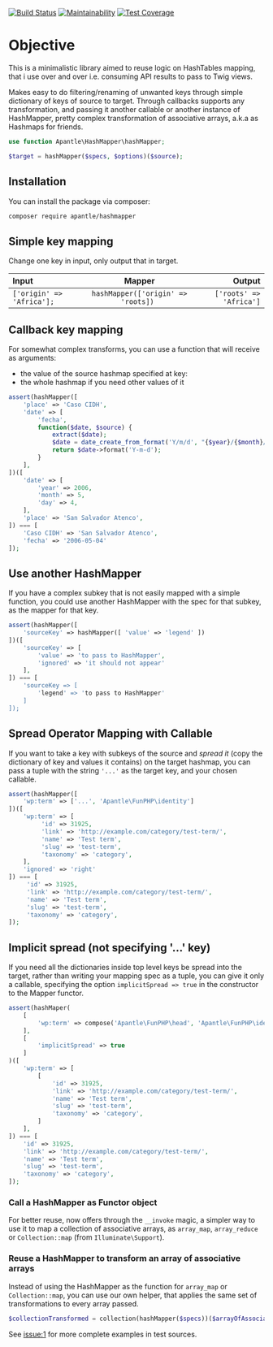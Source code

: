 [![Build Status](https://travis-ci.org/apantle/hashmapper.svg?branch=master)](https://travis-ci.org/apantle/hashmapper)  [![Maintainability](https://api.codeclimate.com/v1/badges/5fa613bc0b87e5975a6a/maintainability)](https://codeclimate.com/github/apantle/hashmapper/maintainability) [![Test Coverage](https://api.codeclimate.com/v1/badges/5fa613bc0b87e5975a6a/test_coverage)](https://codeclimate.com/github/apantle/hashmapper/test_coverage)

# Objective

This is a minimalistic library aimed to reuse logic
on HashTables mapping, that i use over and over i.e.
consuming API results to pass to Twig views.

Makes easy to do filtering/renaming of unwanted keys through simple
dictionary of keys of source to target. Through callbacks supports
any transformation, and passing it another callable or another instance
of HashMapper, pretty complex transformation of associative arrays,
a.k.a as Hashmaps for friends.

```php
use function Apantle\HashMapper\hashMapper;

$target = hashMapper($specs, $options)($source);
```

## Installation

You can install the package via composer:

```bash
composer require apantle/hashmapper
```

## Simple key mapping

Change one key in input, only output that in target.

|Input|Mapper|Output|
|:---|:---:|---:|
|```['origin' => 'Africa'];```|```hashMapper(['origin' => 'roots]) ```|```['roots' => 'Africa']```|

## Callback key mapping

For somewhat complex transforms, you can use a function
that will receive as arguments:
- the value of the source hashmap specified at key:
- the whole hashmap if you need other values of it

```php
assert(hashMapper([
    'place' => 'Caso CIDH',
    'date' => [
        'fecha',
        function($date, $source) {
            extract($date);
            $date = date_create_from_format('Y/m/d', "{$year}/{$month}/{$day}");
            return $date->format('Y-m-d');
        }
    ],
])([
    'date' => [
        'year' => 2006,
        'month' => 5,
        'day' => 4,
    ],
    'place' => 'San Salvador Atenco',
]) === [
    'Caso CIDH' => 'San Salvador Atenco',
    'fecha' => '2006-05-04'
]);
```

## Use another HashMapper 

If you have a complex subkey that is not easily mapped with a simple function,
you could use another HashMapper with the spec for that subkey, as the mapper
for that key.

```php
assert(hashMapper([
    'sourceKey' => hashMapper([ 'value' => 'legend' ])
])([
    'sourceKey' => [
        'value' => 'to pass to HashMapper',
        'ignored' => 'it should not appear'
    ],
]) === [
    'sourceKey => [
        'legend' => 'to pass to HashMapper'
    ]
]);
```

## Spread Operator Mapping with Callable

If you want to take a key with subkeys of the source and _spread it_ (copy
the dictionary of key and values it contains) on the target hashmap, you
can pass a tuple with the string `'...'` as the target key, and your chosen callable.

```php
assert(hashMapper([
    'wp:term' => ['...', 'Apantle\FunPHP\identity']
])([
    'wp:term' => [
         'id' => 31925,
         'link' => 'http://example.com/category/test-term/',
         'name' => 'Test term',
         'slug' => 'test-term',
         'taxonomy' => 'category',
    ],
    'ignored' => 'right'
]) === [
     'id' => 31925,
     'link' => 'http://example.com/category/test-term/',
     'name' => 'Test term',
     'slug' => 'test-term',
     'taxonomy' => 'category',
]);
```

## Implicit spread (not specifying '...' key)

If you need all the dictionaries inside top level keys be spread into the
target, rather than writing your mapping spec as a tuple, you can give it
only a callable, specifying the option `implicitSpread => true` in the
constructor to the Mapper functor.

```php
assert(hashMaper(
    [
        'wp:term' => compose('Apantle\FunPHP\head', 'Apantle\FunPHP\identity'),
    ],
    [
        'implicitSpread' => true
    ]
)([
    'wp:term' => [
        [
            'id' => 31925,
            'link' => 'http://example.com/category/test-term/',
            'name' => 'Test term',
            'slug' => 'test-term',
            'taxonomy' => 'category',
        ]
    ],
]) === [
    'id' => 31925,
    'link' => 'http://example.com/category/test-term/',
    'name' => 'Test term',
    'slug' => 'test-term',
    'taxonomy' => 'category',
]);
 ``` 

### Call a HashMapper as Functor object

For better reuse, now offers through the `__invoke` magic, a simpler way to use
it to map a collection of associative arrays, as `array_map`, `array_reduce` or
`Collection::map` (from `Illuminate\Support`). 

### Reuse a HashMapper to transform an array of associative arrays

Instead of using the HashMapper as the function for `array_map` or `Collection::map`,
you can use our own helper, that applies the same set of transformations
to every array passed.

```php
$collectionTransformed = collection(hashMapper($specs))($arrayOfAssociativeArrays);
```

See [issue:1](https://github.com/apantle/hashmapper/issues/1) for more complete examples in test sources.
